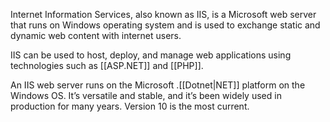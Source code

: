 Internet Information Services, also known as IIS, is a Microsoft web server that runs on Windows operating system and is used to exchange static and dynamic web content with internet users. 

IIS can be used to host, deploy, and manage web applications using technologies such as [[ASP.NET]] and [[PHP]].

An IIS web server runs on the Microsoft .[[Dotnet|NET]] platform on the Windows OS. It’s versatile and stable, and it’s been widely used in production for many years. Version 10 is the most current.